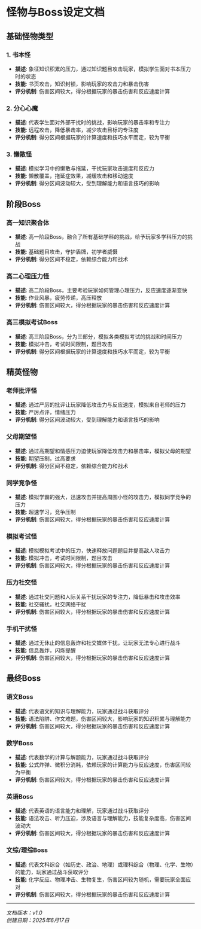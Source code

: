 # 怪物与Boss设定文档

## 基础怪物类型

### 1. 书本怪
- **描述**: 象征知识积累的压力，通过知识题目攻击玩家，模拟学生面对书本压力时的状态
- **技能**: 书页攻击，知识封锁，影响玩家的攻击力和暴击伤害
- **评分机制**: 伤害区间较大，得分根据玩家的暴击伤害和反应速度计算

### 2. 分心心魔
- **描述**: 代表学生面对外部干扰时的挑战，影响玩家的暴击率和专注力
- **技能**: 远程攻击，降低暴击率，减少攻击目标的专注度
- **评分机制**: 得分区间根据玩家的计算速度和技巧水平而定，较为平衡

### 3. 懒散怪
- **描述**: 模拟学习中的懒散与拖延，干扰玩家攻击速度和反应力
- **技能**: 懒散覆盖，拖延症效果，减缓攻击和移动速度
- **评分机制**: 得分区间波动较大，受到理解能力和语言技巧的影响

## 阶段Boss

### 高一知识聚合体
- **描述**: 高一阶段Boss，融合了所有基础学科的挑战，给予玩家多学科压力的挑战
- **技能**: 基础题目攻击，守护盾牌，初学者威慑
- **评分机制**: 得分区间不稳定，依赖综合能力和战术

### 高二心理压力怪
- **描述**: 高二阶段Boss，主要考验玩家如何管理心理压力，反应速度逐渐变快
- **技能**: 作业风暴，疲劳传递，高压释放
- **评分机制**: 伤害区间较大，得分根据玩家的暴击伤害和反应速度计算

### 高三模拟考试Boss
- **描述**: 高三阶段Boss，分为三部分，模拟各类模拟考试的挑战和时间压力
- **技能**: 模拟冲击，考试时间限制，题目攻击
- **评分机制**: 得分区间根据玩家的计算速度和技巧水平而定，较为平衡

## 精英怪物

### 老师批评怪
- **描述**: 通过严厉的批评让玩家降低攻击力与反应速度，模拟来自老师的压力
- **技能**: 严厉点评，情绪压力
- **评分机制**: 得分区间波动较大，受到理解能力和语言技巧的影响

### 父母期望怪
- **描述**: 通过高期望和情感压力迫使玩家降低攻击力和暴击率，模拟父母的期望
- **技能**: 期望压制，过高要求
- **评分机制**: 得分区间不稳定，依赖综合能力和战术

### 同学竞争怪
- **描述**: 模拟学霸的强大，迅速攻击并提高周围小怪的攻击力，模拟同学竞争的压力
- **技能**: 超速学习，竞争压制
- **评分机制**: 伤害区间较大，得分根据玩家的暴击伤害和反应速度计算

### 模拟考试怪
- **描述**: 模拟模拟考试中的压力，快速释放问题题目并提高敌人攻击力
- **技能**: 模拟冲击，考试时间限制，题目攻击
- **评分机制**: 伤害区间较大，得分根据玩家的暴击伤害和反应速度计算

### 压力社交怪
- **描述**: 通过社交问题和人际关系干扰玩家的专注力，降低暴击和攻击效率
- **技能**: 社交骚扰，社交网络干扰
- **评分机制**: 伤害区间较大，得分根据玩家的暴击伤害和反应速度计算

### 手机干扰怪
- **描述**: 通过无休止的信息轰炸和社交媒体干扰，让玩家无法专心进行战斗
- **技能**: 信息轰炸，闪烁提醒
- **评分机制**: 伤害区间较大，得分根据玩家的暴击伤害和反应速度计算

## 最终Boss

### 语文Boss
- **描述**: 代表语文的知识与理解能力，玩家通过战斗获取评分
- **技能**: 语法陷阱、作文难题，伤害区间较大，影响玩家的知识积累与理解能力
- **评分机制**: 伤害区间较大，得分根据玩家的暴击伤害和反应速度计算

### 数学Boss
- **描述**: 代表数学的计算与解题能力，玩家通过战斗获取评分
- **技能**: 公式炸弹、微积分消耗，依赖玩家的计算能力与反应速度，伤害区间较为平衡
- **评分机制**: 伤害区间较大，得分根据玩家的暴击伤害和反应速度计算

### 英语Boss
- **描述**: 代表英语的语言能力和理解，玩家通过战斗获取评分
- **技能**: 语法攻击、听力压迫，涉及语言与理解能力，技能复杂度高，伤害区间波动大
- **评分机制**: 伤害区间较大，得分根据玩家的暴击伤害和反应速度计算

### 文综/理综Boss
- **描述**: 代表文科综合（如历史、政治、地理）或理科综合（物理、化学、生物）的能力，玩家通过战斗获取评分
- **技能**: 化学反应、物理冲击、生物复生，伤害区间较为随机，需要玩家全面应对
- **评分机制**: 伤害区间较大，得分根据玩家的暴击伤害和反应速度计算

---

*文档版本：v1.0*  
*创建日期：2025年6月17日* 